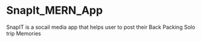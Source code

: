 # SnapIt_MERN_App
SnapIT is a socail media app that helps user to post their Back Packing Solo trip Memories
